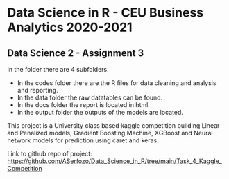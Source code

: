 # Data Science in R - CEU Business Analytics 2020-2021
## Data Science 2 - Assignment 3

In the folder there are 4 subfolders. 
- In the codes folder there are the R files for data cleaning and analysis and reporting.
- In the data folder the raw datatables can be found.
- In the docs folder the report is located in html.
- In the output folder the outputs of the models are located.

This project is a University class based kaggle competition building Linear and Penalized models, Gradient Boosting Machine, XGBoost and Neural network models for prediction using caret and keras.

Link to github repo of project: https://github.com/ASerfozo/Data_Science_in_R/tree/main/Task_4_Kaggle_Competition